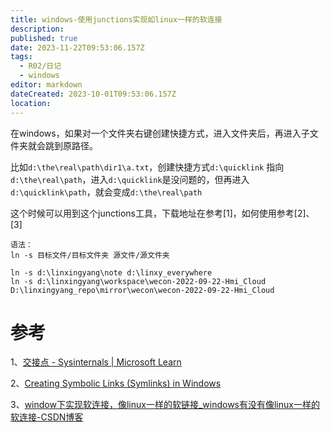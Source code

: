 ```yaml
---
title: windows-使用junctions实现如linux一样的软连接
description: 
published: true
date: 2023-11-22T09:53:06.157Z
tags:
  - R02/日记
  - windows
editor: markdown
dateCreated: 2023-10-01T09:53:06.157Z
location:
---
```





在windows，如果对一个文件夹右键创建快捷方式，进入文件夹后，再进入子文件夹就会跳到原路径。

比如`d:\the\real\path\dir1\a.txt`，创建快捷方式`d:\quicklink` 指向 `d:\the\real\path`，进入`d:\quicklink`是没问题的，但再进入`d:\quicklink\path`，就会变成`d:\the\real\path`

这个时候可以用到这个junctions工具，下载地址在参考[1]，如何使用参考[2]、[3]


```
语法：
ln -s 目标文件/目标文件夹 源文件/源文件夹

ln -s d:\linxingyang\note d:\linxy_everywhere
ln -s d:\linxingyang\workspace\wecon-2022-09-22-Hmi_Cloud D:\linxingyang_repo\mirror\wecon\wecon-2022-09-22-Hmi_Cloud
```

# 参考
1、[交接点 - Sysinternals | Microsoft Learn](https://learn.microsoft.com/zh-cn/sysinternals/downloads/junction)

2、[Creating Symbolic Links (Symlinks) in Windows](https://woshub.com/create-symlink-windows/)

3、[window下实现软连接，像linux一样的软链接_windows有没有像linux一样的软连接-CSDN博客](https://blog.csdn.net/zhanlanmg/article/details/44194103)
